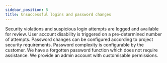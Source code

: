 ```yaml
---
sidebar_position: 5
title: Unsuccessful logins and password changes
---
```


Security violations and suspicious login attempts are logged and available for review. User account disability is triggered on a pre-determined number of attempts. Password changes can be configured according to project security requirements. 
Password complexity is configurable by the customer. We have a forgotten password function which does not require assistance. We provide an admin account with customisable permissions.


